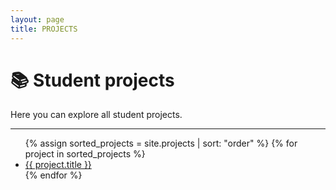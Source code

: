 ```yaml
---
layout: page
title: PROJECTS
---
```


# 📚 Student projects

Here you can explore all student projects.

---

<ul>
  {% assign sorted_projects = site.projects | sort: "order" %}
  {% for project in sorted_projects %}
    <li>
      <a href="{{ project.url | relative_url }}">{{ project.title }}</a>
    </li>
  {% endfor %}
</ul>
